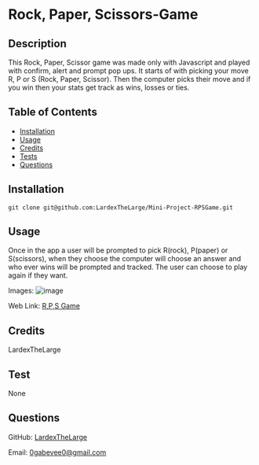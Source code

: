 # Rock, Paper, Scissors-Game

  ## Description

  This Rock, Paper, Scissor game was made only with Javascript and played with confirm, alert and prompt pop ups. It starts of with picking your move R, P or S (Rock, Paper, Scissor). Then the computer picks their move and if you win then your stats get track as wins, losses or ties.

  ## Table of Contents

  - [Installation](#installation)
  - [Usage](#usage)
  - [Credits](#credits)
  - [Tests](#test)
  - [Questions](#questions)

  ## Installation

  `git clone git@github.com:LardexTheLarge/Mini-Project-RPSGame.git`

  ## Usage

  Once in the app a user will be prompted to pick R(rock), P(paper) or S(scissors), when they choose the computer will choose an answer and who ever wins will be prompted and tracked. The user can choose to play again if they want.
  
  Images:
  ![image](https://user-images.githubusercontent.com/100447639/197907838-0f0f8f0f-8321-4b2d-9576-f866905050b5.png)

Web Link:
[R,P,S Game](https://lardexthelarge.github.io/Mini-Project-RPSGame/)

  ## Credits

  LardexTheLarge
  
  ## Test

  None

  ## Questions

  GitHub: [LardexTheLarge](https://github.com/LardexTheLarge)

  Email: 0gabevee0@gmail.com


